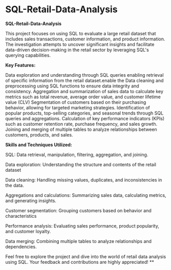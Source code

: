 # SQL-Retail-Data-Analysis
**SQL-Retail-Data-Analysis**

This project focuses on using SQL to evaluate a large retail dataset that includes sales transactions, customer information, and product information. The investigation attempts to uncover significant insights and facilitate data-driven decision-making in the retail sector by leveraging SQL's querying capabilities.

**Key Features:**

Data exploration and understanding through SQL queries enabling retrieval of specific information from the retail dataset.enable the Data cleaning and preprocessing using SQL functions to ensure data integrity and consistency. Aggregation and summarization of sales data to calculate key metrics such as total revenue, average order value, and customer lifetime value (CLV) Segmentation of customers based on their purchasing behavior, allowing for targeted marketing strategies. Identification of popular products, top-selling categories, and seasonal trends through SQL queries and aggregations. Calculation of key performance indicators (KPIs) such as customer retention rate, purchase frequency, and sales growth. Joining and merging of multiple tables to analyze relationships between customers, products, and sales.

**Skills and Techniques Utilized:**

SQL: Data retrieval, manipulation, filtering, aggregation, and joining.

Data exploration: Understanding the structure and contents of the retail dataset

Data cleaning: Handling missing values, duplicates, and inconsistencies in the data.

Aggregations and calculations: Summarizing sales data, calculating metrics, and generating insights.

Customer segmentation: Grouping customers based on behavior and characteristics

Performance analysis: Evaluating sales performance, product popularity, and customer loyalty.

Data merging: Combining multiple tables to analyze relationships and dependencies.

Feel free to explore the project and dive into the world of retail data analysis using SQL. Your feedback and contributions are highly appreciated! **
